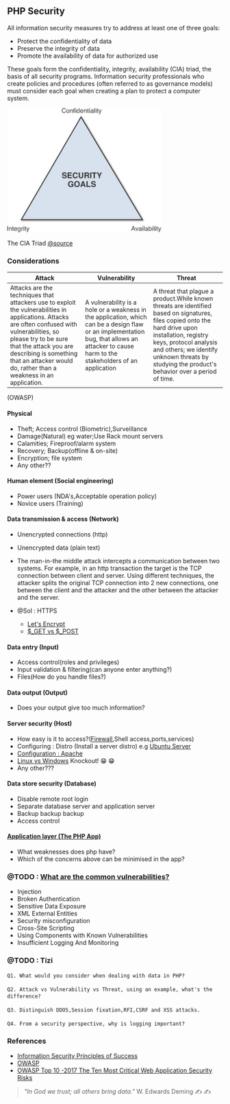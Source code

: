 ## PHP Security

All information security measures try to address at least one of three goals:


- Protect the confidentiality of data
- Preserve the integrity of data
- Promote the availability of data for authorized use

These goals form the confidentiality, integrity, availability (CIA) triad, the basis of all security programs. Information security professionals who create policies and procedures (often referred to as governance models) must consider each goal when creating a plan to protect a computer system.

![Security principles](resources/3-principles-security.jpg)

The CIA Triad [@source](http://ptgmedia.pearsoncmg.com/images/chap2_9780789753250/elementLinks/02fig01.jpg)

### Considerations
Attack  |  Vulnerability | Threat
--|--|--
Attacks are the techniques that attackers use to exploit the vulnerabilities in applications. Attacks are often confused with vulnerabilities, so please try to be sure that the attack you are describing is something that an attacker would do, rather than a weakness in an application.  |  A vulnerability is a hole or a weakness in the application, which can be a design flaw or an implementation bug, that allows an attacker to cause harm to the stakeholders of an application | A threat that plague a product.While known threats are identified based on signatures, files copied onto the hard drive upon installation, registry keys, protocol analysis and others; we identify unknown threats by studying the product's behavior over a period of time.
(OWASP)

#### Physical
- Theft; Access control (Biometric),Surveillance
- Damage(Natural) eg water;Use Rack mount servers
- Calamities; Fireproof/alarm system
- Recovery; Backup(offline & on-site)
- Encryption; file system
- Any other??

#### Human element (Social engineering)
- Power users (NDA's,Acceptable operation policy)
- Novice users (Training)

#### Data transmission & access (Network)
- Unencrypted connections (http)
- Unencrypted data (plain text)

- The man-in-the middle attack intercepts a communication between two systems. For example, in an http transaction the target is the TCP connection between client and server. Using different techniques, the attacker splits the original TCP connection into 2 new connections, one between the client and the attacker and the other between the attacker and the server.

- @Sol : HTTPS
  - [Let's Encrypt](https://letsencrypt.org/)
  - [$_GET vs $_POST](https://www.diffen.com/difference/GET-vs-POST-HTTP-Requests)

#### Data entry (Input)
- Access control(roles and privileges)
- Input validation & filtering(can anyone enter anything?)
- Files(How do you handle files?)

#### Data output (Output)
- Does your output give too much information?

#### Server security (Host)
- How easy is it to access?([Firewall](https://help.ubuntu.com/community/UFW),Shell access,ports,services)
- Configuring : Distro (Install a server distro) e.g [Ubuntu Server](https://www.techrepublic.com/article/how-to-harden-ubuntu-server-16-04-security-in-five-steps/)
- [Configuration : Apache](https://lucideustech.blogspot.co.ke/2018/03/securing-and-hardening-apache-web.html)
- [Linux vs Windows](https://www.pcworld.com/article/204423/why_linux_beats_windows_for_servers.html) Knockout! 😁 😁
- Any other???

#### Data store security (Database)
- Disable remote root login
- Separate database server and application server
- Backup backup backup
- Access control

#### [Application layer (The PHP App)](https://www.owasp.org/index.php/PHP_Security_Cheat_Sheet)
- What weaknesses does php have?
- Which of the concerns above can be minimised in the app?

###  @TODO : [What are the common vulnerabilities?](resources/OWASP_Top_10-2017_en.pdf)

- Injection
- Broken Authentication
- Sensitive Data Exposure
- XML External Entities
- Security misconfiguration
- Cross-Site Scripting
- Using Components with Known Vulnerabilities
- Insufficient Logging And Monitoring

### @TODO : Tizi

    Q1. What would you consider when dealing with data in PHP?

    Q2. Attack vs Vulnerability vs Threat, using an example, what's the difference?

    Q3. Distinguish DDOS,Session fixation,RFI,CSRF and XSS attacks.

    Q4. From a security perspective, why is logging important?

    
### References
- [
Information Security Principles of Success](http://www.pearsonitcertification.com/articles/article.aspx?p=2218577&seqNum=3)
- [OWASP](https://www.owasp.org)
- [OWASP Top 10 -2017 The Ten Most Critical Web Application Security Risks](resources/OWASP_Top_10-2017_en.pdf)


>_"In God we trust; all others bring data."_ W. Edwards Deming ✍ ✍

